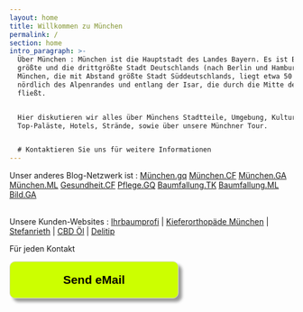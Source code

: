 ```yaml
---
layout: home
title: Willkommen zu München
permalink: /
section: home
intro_paragraph: >-
  Über München : München ist die Hauptstadt des Landes Bayern. Es ist Bayerns
  größte und die drittgrößte Stadt Deutschlands (nach Berlin und Hamburg).
  München, die mit Abstand größte Stadt Süddeutschlands, liegt etwa 50 Kilometer
  nördlich des Alpenrandes und entlang der Isar, die durch die Mitte der Stadt
  fließt.


  Hier diskutieren wir alles über Münchens Stadtteile, Umgebung, Kultur,
  Top-Paläste, Hotels, Strände, sowie über unsere Münchner Tour.


  # Kontaktieren Sie uns für weitere Informationen
---
```

<p>Unser anderes Blog-Netzwerk ist : <a href="https://munchen.gq/">München.gq</a>  <a href="https://munchen.cf">München.CF</a>  <a href="https://munchen.ga">München.GA</a>  
<a href="https://munchen.ml">München.ML</a>   <a href="https://gesundheit.cf">Gesundheit.CF</a>  <a href="https://pflege.gq">Pflege.GQ</a>  
<a href="https://baumfallung.tk">Baumfallung.TK</a>  <a href="https://baumfallung.ml">Baumfallung.ML</a>  <a href="https://bild.ga">Bild.GA</a>
 </p>

<br>
Unsere Kunden-Websites :  <a href="https://ihrbaumprofi.de">Ihrbaumprofi</a> | <a href="https://kieferorthopaede-fuenfhoefe.de">Kieferorthopäde München</a> | <a href="https://www.stefanrieth.com">Stefanrieth</a> |
<a href="https://mittelzumleben.bz/nahrungsergaenzungsmittel/911/cbd-oel-5-vegan-10ml">CBD Öl</a> | <a href="https://delitip.com">Delitip</a>

Für jeden Kontakt                                                                                                      

 <input style="width: 300px; padding: 20px; box-shaddow: 6px 6px 5px; #999999; -webkit-box-shadow: 6px 6px 5px #999999; -moz-box-shadow: 6px 6px 5px #999999; font-weight: bold; background: #CCFF00; color: #000000; cursor: pointer; border-radius: 10px; border: 1px solid #D9D9D9; font-size: 150%;" type="button" value="Send eMail" onclick="window.location.href='mailto:paradiesworld@gmail.com'"/>
